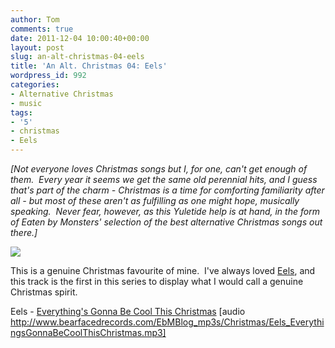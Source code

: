 ```yaml
---
author: Tom
comments: true
date: 2011-12-04 10:00:40+00:00
layout: post
slug: an-alt-christmas-04-eels
title: 'An Alt. Christmas 04: Eels'
wordpress_id: 992
categories:
- Alternative Christmas
- music
tags:
- '5'
- christmas
- Eels
---
```


_[Not everyone loves Christmas songs but I, for one, can't get enough of them.  Every year it seems we get the same old perennial hits, and I guess that's part of the charm - Christmas is a time for comforting familiarity after all - but most of these aren't as fulfilling as one might hope, musically speaking.  Never fear, however, as this Yuletide help is at hand, in the form of Eaten by Monsters' selection of the best alternative Christmas songs out there.]_

[![](http://eatenbymonsters.files.wordpress.com/2011/11/eels.jpg)](http://eatenbymonsters.files.wordpress.com/2011/11/eels.jpg)

This is a genuine Christmas favourite of mine.  I've always loved [Eels](http://www.eelstheband.com/), and this track is the first in this series to display what I would call a genuine Christmas spirit.

Eels - [Everything's Gonna Be Cool This Christmas](http://www.bearfacedrecords.com/EbMBlog_mp3s/Christmas/Eels_EverythingsGonnaBeCoolThisChristmas.mp3) [audio http://www.bearfacedrecords.com/EbMBlog_mp3s/Christmas/Eels_EverythingsGonnaBeCoolThisChristmas.mp3]
